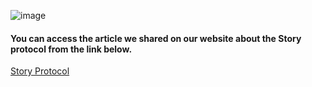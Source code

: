 ![image](https://github.com/user-attachments/assets/653e3983-3a6c-45ce-9e19-dc72d7417e54)

#### You can access the article we shared on our website about the Story protocol from the link below. 

[Story Protocol](https://coinhunterstr.com/story-protocol-nedir/)
